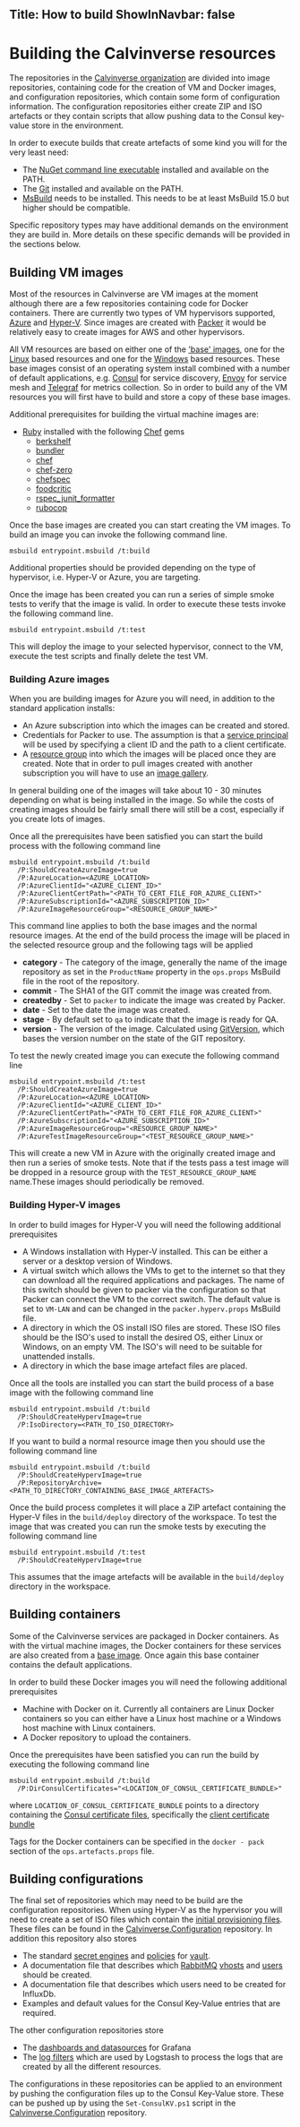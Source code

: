 Title: How to build
ShowInNavbar: false
---

# Building the Calvinverse resources

The repositories in the [Calvinverse organization](https://github.com/Calvinverse) are divided into
image repositories, containing code for the creation of VM and Docker images, and configuration
repositories, which contain some form of configuration information. The configuration repositories
either create ZIP and ISO artefacts or they contain scripts that allow pushing data to the
Consul key-value store in the environment.

In order to execute builds that create artefacts of some kind you will for the very least need:

- The [NuGet command line executable](https://www.nuget.org/downloads) installed and available on
  the PATH.
- The [Git](https://git-scm.com/) installed and available on the PATH.
- [MsBuild](https://docs.microsoft.com/en-us/visualstudio/msbuild/msbuild?view=vs-2019) needs to be
  installed. This needs to be at least MsBuild 15.0 but higher should be compatible.

Specific repository types may have additional demands on the environment they are build in. More details
on these specific demands will be provided in the sections below.

## Building VM images

Most of the resources in Calvinverse are VM images at the moment although there are a few repositories
containing code for Docker containers. There are currently two types of VM hypervisors supported,
[Azure](https://en.wikipedia.org/wiki/Microsoft_Azure) and [Hyper-V](https://en.wikipedia.org/wiki/Hyper-V).
Since images are created with [Packer](https://packer.io) it would be relatively easy to create
images for AWS and other hypervisors.

All VM resources are based on either one of the ['base' images](../resources/category-base.html),
one for the [Linux](https://github.com/Calvinverse/base.vm.linux) based resources and
one for the [Windows](https://github.com/Calvinverse/base.vm.windows) based resources.
These base images consist of an operating system install combined with a number of default
applications, e.g. [Consul](https://consul.io) for service discovery,
[Envoy](https://www.envoyproxy.io/) for service mesh and
[Telegraf](https://www.influxdata.com/time-series-platform/telegraf/) for metrics collection.
So in order to build any of the VM resources you will first have to build and store a copy of these
base images.

Additional prerequisites for building the virtual machine images are:

- [Ruby](https://www.ruby-lang.org/en/) installed with the following [Chef](https://www.chef.io/)
  gems
  - [berkshelf](https://rubygems.org/gems/berkshelf)
  - [bundler](https://rubygems.org/gems/bundler)
  - [chef](https://rubygems.org/gems/chef)
  - [chef-zero](https://rubygems.org/gems/chef-zero)
  - [chefspec](https://rubygems.org/gems/chefspec)
  - [foodcritic](https://rubygems.org/gems/foodcritic)
  - [rspec_junit_formatter](https://rubygems.org/gems/rspec_junit_formatter)
  - [rubocop](https://rubygems.org/gems/rubocop)

Once the base images are created you can start creating the VM images. To build an image you can
invoke the following command line.

    msbuild entrypoint.msbuild /t:build

Additional properties should be provided depending on the type of hypervisor, i.e. Hyper-V or Azure,
you are targeting.

Once the image has been created you can run a series of simple smoke tests to verify that the image
is valid. In order to execute these tests invoke the following command line.

    msbuild entrypoint.msbuild /t:test

This will deploy the image to your selected hypervisor, connect to the VM, execute the test scripts
and finally delete the test VM.

### Building Azure images

When you are building images for Azure you will need, in addition to the standard application installs:

- An Azure subscription into which the images can be created and stored.
- Credentials for Packer to use. The assumption is that a
  [service principal](https://www.packer.io/docs/builders/azure#azure-active-directory-service-principal)
  will be used by specifying a client ID and the path to a client certificate.
- A [resource group](https://docs.microsoft.com/en-us/azure/azure-resource-manager/management/manage-resource-groups-portal)
  into which the images will be placed once they are created. Note that in order to pull images
  created with another subscription you will have to use an
  [image gallery](https://docs.microsoft.com/en-us/azure/virtual-machines/windows/shared-image-galleries).

In general building one of the images will take about 10 - 30 minutes depending on what is being
installed in the image. So while the costs of creating images should be fairly small there will still
be a cost, especially if you create lots of images.

Once all the prerequisites have been satisfied you can start the build process with the following
command line

    msbuild entrypoint.msbuild /t:build
      /P:ShouldCreateAzureImage=true
      /P:AzureLocation=<AZURE_LOCATION>
      /P:AzureClientId="<AZURE_CLIENT_ID>"
      /P:AzureClientCertPath="<PATH_TO_CERT_FILE_FOR_AZURE_CLIENT>"
      /P:AzureSubscriptionId="<AZURE_SUBSCRIPTION_ID>"
      /P:AzureImageResourceGroup="<RESOURCE_GROUP_NAME>"

This command line applies to both the base images and the normal resource images. At the end of the
build process the image will be placed in the selected resource group and the following tags will
be applied

- **category** - The category of the image, generally the name of the image repository as set in the
  `ProductName` property in the `ops.props` MsBuild file in the root of the repository.
- **commit** - The SHA1 of the GIT commit the image was created from.
- **createdby** - Set to `packer` to indicate the image was created by Packer.
- **date** - Set to the date the image was created.
- **stage** - By default set to `qa` to indicate that the image is ready for QA.
- **version** - The version of the image. Calculated using
  [GitVersion](https://github.com/GitTools/GitVersion), which bases the version number on the state
  of the GIT repository.

To test the newly created image you can execute the following command line

    msbuild entrypoint.msbuild /t:test
      /P:ShouldCreateAzureImage=true
      /P:AzureLocation=<AZURE_LOCATION>
      /P:AzureClientId="<AZURE_CLIENT_ID>"
      /P:AzureClientCertPath="<PATH_TO_CERT_FILE_FOR_AZURE_CLIENT>"
      /P:AzureSubscriptionId="<AZURE_SUBSCRIPTION_ID>"
      /P:AzureImageResourceGroup="<RESOURCE_GROUP_NAME>"
      /P:AzureTestImageResourceGroup="<TEST_RESOURCE_GROUP_NAME>"

This will create a new VM in Azure with the originally created image and then run a series of smoke
tests. Note that if the tests pass a test image will be dropped in a resource group with the
`TEST_RESOURCE_GROUP_NAME` name.These images should periodically be removed.

### Building Hyper-V images

In order to build images for Hyper-V you will need the following additional prerequisites

- A Windows installation with Hyper-V installed. This can be either a server or a desktop version
  of Windows.
- A virtual switch which allows the VMs to get to the internet so that they can download all the
  required applications and packages. The name of this switch should be given to packer via the
  configuration so that Packer can connect the VM to the correct switch. The default value is set
  to `VM-LAN` and can be changed in the `packer.hyperv.props` MsBuild file.
- A directory in which the OS install ISO files are stored. These ISO files should be the ISO's used
  to install the desired OS, either Linux or Windows, on an empty VM. The ISO's will need to be
  suitable for unattended installs.
- A directory in which the base image artefact files are placed.

Once all the tools are installed you can start the build process of a base image with the following
command line

    msbuild entrypoint.msbuild /t:build
      /P:ShouldCreateHypervImage=true
      /P:IsoDirectory=<PATH_TO_ISO_DIRECTORY>

If you want to build a normal resource image then you should use the following command line

    msbuild entrypoint.msbuild /t:build
      /P:ShouldCreateHypervImage=true
      /P:RepositoryArchive=<PATH_TO_DIRECTORY_CONTAINING_BASE_IMAGE_ARTEFACTS>

Once the build process completes it will place a ZIP artefact containing the Hyper-V files in the
`build/deploy` directory of the workspace. To test the image that was created you can run the
smoke tests by executing the following command line

    msbuild entrypoint.msbuild /t:test
      /P:ShouldCreateHypervImage=true

This assumes that the image artefacts will be available in the `build/deploy` directory in the
workspace.


## Building containers

Some of the Calvinverse services are packaged in Docker containers. As with the virtual machine
images, the Docker containers for these services are also created from a
[base image](https://github.com/Calvinverse/base.container.linux). Once again this base container
contains the default applications.

In order to build these Docker images you will need the following additional prerequisites

- Machine with Docker on it. Currently all containers are Linux Docker containers so you can
  either have a Linux host machine or a Windows host machine with Linux containers.
- A Docker repository to upload the containers.

Once the prerequisites have been satisfied you can run the build by executing the following
command line

    msbuild entrypoint.msbuild /t:build
      /P:DirConsulCertificates="<LOCATION_OF_CONSUL_CERTIFICATE_BUNDLE>"

where `LOCATION_OF_CONSUL_CERTIFICATE_BUNDLE` points to a directory containing the
[Consul certificate files](https://learn.hashicorp.com/tutorials/consul/tls-encryption-secure),
specifically the [client certificate bundle](https://learn.hashicorp.com/tutorials/consul/tls-encryption-secure#configure-the-clients)

Tags for the Docker containers can be specified in the `docker - pack` section of the
`ops.artefacts.props` file.


## Building configurations

The final set of repositories which may need to be build are the configuration repositories. When using Hyper-V as
the hypervisor you will need to create a set of ISO files which contain the
[initial provisioning files](setup.html). These files can be found in the
[Calvinverse.Configuration](https://github.com/Calvinverse/calvinverse.configuration/tree/master/config/iso) repository.
In addition this repository also stores

- The standard [secret engines](https://www.vaultproject.io/docs/secrets/index.html) and
  [policies](https://www.vaultproject.io/docs/concepts/policies.html) for [vault](https://vaultproject.io).
- A documentation file that describes which [RabbitMQ](https://www.rabbitmq.com)
  [vhosts](https://www.rabbitmq.com/vhosts.html) and [users](https://www.rabbitmq.com/access-control.html) should
  be created.
- A documentation file that describes which users need to be created for InfluxDb.
- Examples and default values for the Consul Key-Value entries that are required.

The other configuration repositories store

- The [dashboards and datasources](https://github.com/Calvinverse/calvinverse.metrics.dashboards) for Grafana
- The [log filters](https://github.com/Calvinverse/calvinverse.logs.filters) which are used by Logstash to process
  the logs that are created by all the different resources.

The configurations in these repositories can be applied to an environment by pushing the configuration files up to the
Consul Key-Value store. These can be pushed up by using the `Set-ConsulKV.ps1` script in the
[Calvinverse.Configuration](https://github.com/Calvinverse/calvinverse.configuration) repository.

